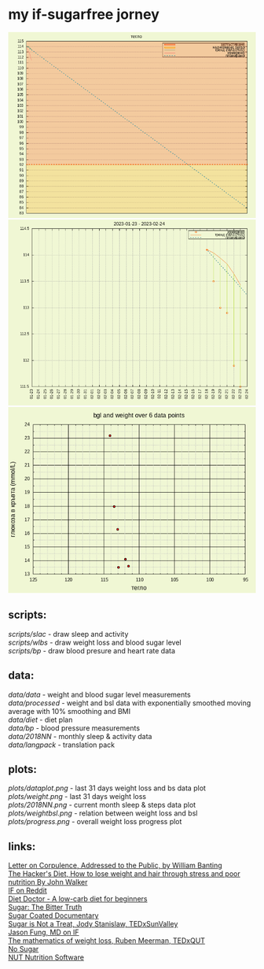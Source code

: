 # my if-sugarfree jorney  

[![progress](plots/progress.png)](https://raw.githubusercontent.com/yradunchev/hd/master/plots/progress.png)   
[![weight plot](plots/weight.png)](https://raw.githubusercontent.com/yradunchev/hd/master/plots/weight.png)   
[![dataplot](plots/bglandweight.png)](https://raw.githubusercontent.com/yradunchev/hd/master/plots/bglandweight.png)   

## scripts:

_scripts/slac_ - draw sleep and activity    
_scripts/wlbs_ - draw weight loss and blood sugar level   
_scripts/bp_ - draw blood presure and heart rate data  

## data:

_data/data_ - weight and blood sugar level measurements   
_data/processed_ - weight and bsl data with exponentially smoothed moving average with 10% smoothing and BMI   
_data/diet_ - diet plan   
_data/bp_ - blood pressure measurements   
_data/2018NN_ - monthly sleep & activity data   
_data/langpack_ - translation pack   

## plots:

_plots/dataplot.png_ - last 31 days weight loss and bs data plot  
_plots/weight.png_ - last 31 days weight loss   
_plots/2018NN.png_ - current month sleep & steps data plot  
_plots/weightbsl.png_ - relation between weight loss and bsl   
_plots/progress.png_ - overall weight loss progress plot   

## links:

[Letter on Corpulence, Addressed to the Public, by William Banting](https://archive.org/details/letteroncorpulen00bant/page/n3)   
[The Hacker's Diet, How to lose weight and hair through stress and poor nutrition By John Walker](http://www.fourmilab.ch/hackdiet/)  
[IF on Reddit](https://www.reddit.com/r/intermittentfasting/wiki/index)   
[Diet Doctor - A low-carb diet for beginners](https://www.dietdoctor.com/low-carb)   
[Sugar: The Bitter Truth](https://www.youtube.com/watch?v=dBnniua6-oM)   
[Sugar Coated Documentary](https://www.youtube.com/watch?v=4bJ2lpapwH4)   
[Sugar is Not a Treat, Jody Stanislaw, TEDxSunValley](https://www.youtube.com/watch?v=tic7X3ET4gE)   
[Jason Fung, MD on IF](https://www.youtube.com/watch?v=v9Aw0P7GjHE)   
[The mathematics of weight loss, Ruben Meerman, TEDxQUT](https://www.youtube.com/watch?v=vuIlsN32WaE)   
[No Sugar](https://www.facebook.com/Nooosugar/)   
[NUT Nutrition Software](http://nut.sourceforge.net/)    
